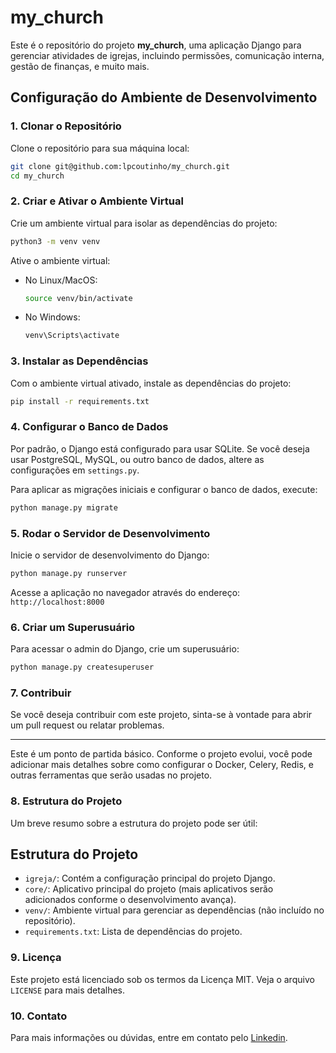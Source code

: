 # my_church

Este é o repositório do projeto **my_church**, uma aplicação Django para gerenciar atividades de igrejas, incluindo permissões, comunicação interna, gestão de finanças, e muito mais.

## Configuração do Ambiente de Desenvolvimento

### 1. Clonar o Repositório

Clone o repositório para sua máquina local:

```bash
git clone git@github.com:lpcoutinho/my_church.git
cd my_church
```

### 2. Criar e Ativar o Ambiente Virtual

Crie um ambiente virtual para isolar as dependências do projeto:

```bash
python3 -m venv venv
```

Ative o ambiente virtual:

- No Linux/MacOS:
    ```bash
    source venv/bin/activate
    ```

- No Windows:
    ```bash
    venv\Scripts\activate
    ```

### 3. Instalar as Dependências

Com o ambiente virtual ativado, instale as dependências do projeto:

```bash
pip install -r requirements.txt
```

### 4. Configurar o Banco de Dados

Por padrão, o Django está configurado para usar SQLite. Se você deseja usar PostgreSQL, MySQL, ou outro banco de dados, altere as configurações em `settings.py`.

Para aplicar as migrações iniciais e configurar o banco de dados, execute:

```bash
python manage.py migrate
```

### 5. Rodar o Servidor de Desenvolvimento

Inicie o servidor de desenvolvimento do Django:

```bash
python manage.py runserver
```

Acesse a aplicação no navegador através do endereço: `http://localhost:8000`

### 6. Criar um Superusuário

Para acessar o admin do Django, crie um superusuário:

```bash
python manage.py createsuperuser
```

### 7. Contribuir

Se você deseja contribuir com este projeto, sinta-se à vontade para abrir um pull request ou relatar problemas.

---

Este é um ponto de partida básico. Conforme o projeto evolui, você pode adicionar mais detalhes sobre como configurar o Docker, Celery, Redis, e outras ferramentas que serão usadas no projeto.

### 8. Estrutura do Projeto

Um breve resumo sobre a estrutura do projeto pode ser útil:

## Estrutura do Projeto

- `igreja/`: Contém a configuração principal do projeto Django.
- `core/`: Aplicativo principal do projeto (mais aplicativos serão adicionados conforme o desenvolvimento avança).
- `venv/`: Ambiente virtual para gerenciar as dependências (não incluído no repositório).
- `requirements.txt`: Lista de dependências do projeto.

### 9. Licença

Este projeto está licenciado sob os termos da Licença MIT. Veja o arquivo `LICENSE` para mais detalhes.

### 10. Contato


Para mais informações ou dúvidas, entre em contato pelo [Linkedin](https://www.linkedin.com/in/luizpaulocoutinho/).